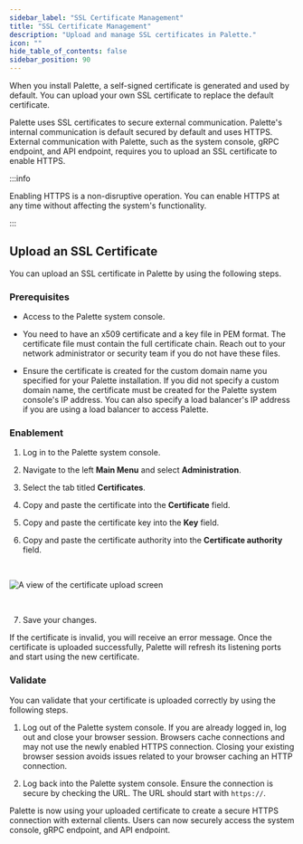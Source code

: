 ```yaml
---
sidebar_label: "SSL Certificate Management"
title: "SSL Certificate Management"
description: "Upload and manage SSL certificates in Palette."
icon: ""
hide_table_of_contents: false
sidebar_position: 90
---
```



When you install Palette, a self-signed certificate is generated and used by default. You can upload your own SSL certificate to replace the default certificate.

Palette uses SSL certificates to secure external communication. Palette's internal communication is default secured by default and uses HTTPS. External communication with Palette, such as the system console, gRPC endpoint, and API endpoint, requires you to upload an SSL certificate to enable HTTPS. 


:::info

Enabling HTTPS is a non-disruptive operation. You can enable HTTPS at any time without affecting the system's functionality.

:::


## Upload an SSL Certificate

You can upload an SSL certificate in Palette by using the following steps.


### Prerequisites

- Access to the Palette system console.


- You need to have an x509 certificate and a key file in PEM format. The certificate file must contain the full certificate chain. Reach out to your network administrator or security team if you do not have these files.


- Ensure the certificate is created for the custom domain name you specified for your Palette installation. If you did not specify a custom domain name, the certificate must be created for the Palette system console's IP address. You can also specify a load balancer's IP address if you are using a load balancer to access Palette.
 

### Enablement

1. Log in to the Palette system console.


2. Navigate to the left **Main Menu** and select **Administration**.


3. Select the tab titled **Certificates**.


4. Copy and paste the certificate into the **Certificate** field.


5. Copy and paste the certificate key into the **Key** field.


6. Copy and paste the certificate authority into the **Certificate authority** field.


  <br />

  ![A view of the certificate upload screen](/enterprise-version_ssl-certificate-upload.png)

<br />

7. Save your changes. 

If the certificate is invalid, you will receive an error message. Once the certificate is uploaded successfully, Palette will refresh its listening ports and start using the new certificate.


### Validate

You can validate that your certificate is uploaded correctly by using the following steps.


1. Log out of the Palette system console. If you are already logged in, log out and close your browser session. Browsers cache connections and may not use the newly enabled HTTPS connection. Closing your existing browser session avoids issues related to your browser caching an HTTP connection.


2. Log back into the Palette system console. Ensure the connection is secure by checking the URL. The URL should start with `https://`.


Palette is now using your uploaded certificate to create a secure HTTPS connection with external clients. Users can now securely access the system console, gRPC endpoint, and API endpoint.